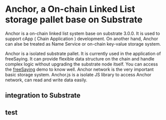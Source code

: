 # Anchor, a On-chain Linked List storage pallet base on Substrate

Anchor is a on-chain linked list system base on substrate 3.0.0. It is used to support cApp ( Chain Application ) development. On another hand, Anchor can alse be treated as Name Service or on-chain key-value storage system.

Anchor is a isolated substrate pallet. It is currently used in the application of freeSaying. It can provide flexible data structure on the chain and handle complex logic without upgrading the substrate node itself.
You can access the [freeSaying](https://freesaying.net) demo to know well. Anchor network is the very important basic storage system. Anchor.js is a isolate JS library to access Anchor network, can read and write data easily.

## integration to Substrate

## test